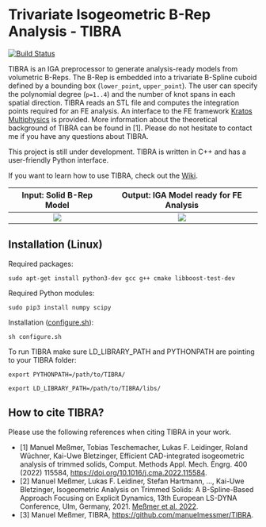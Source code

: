 # Trivariate Isogeometric B-Rep Analysis - TIBRA 

[![Build Status](https://github.com/manuelmessmer/TIBRA/actions/workflows/ci.yml/badge.svg?branch=main)](https://github.com/manuelmessmer/TIBRA/actions)

TIBRA is an IGA preprocessor to generate analysis-ready models from volumetric B-Reps. The B-Rep is embedded into a trivariate B-Spline cuboid defined by a bounding box (`lower_point`, `upper_point`). The user can specify the polynomial degree (`p=1..4`) and the number of knot spans in each spatial direction. TIBRA reads an STL file and computes the integration points required for an FE analysis. An interface to the FE framework [Kratos Multiphysics](https://github.com/KratosMultiphysics/Kratos) is provided. More information about the theoretical background of TIBRA can be found in [1]. Please do not hesitate to contact me if you have any questions about TIBRA.

This project is still under development. TIBRA is written in C++ and has a user-friendly Python interface.

If you want to learn how to use TIBRA, check out the [Wiki](https://github.com/manuelmessmer/TIBRA/wiki/Getting-Started).

Input: Solid B-Rep Model             |  Output: IGA Model ready for FE Analysis
:-------------------------:|:-------------------------:
![](https://github.com/manuelmessmer/TIBRA/blob/main/docs/brep.png)  |  ![](https://github.com/manuelmessmer/TIBRA/blob/main/docs/iga_model.png)

## Installation (Linux)
Required packages:
```console
sudo apt-get install python3-dev gcc g++ cmake libboost-test-dev
```
Required Python modules:
```console
sudo pip3 install numpy scipy
```
Installation ([configure.sh](https://github.com/manuelmessmer/TIBRA/tree/main/configure.sh)):
```console
sh configure.sh
```
To run TIBRA make sure LD_LIBRARY_PATH and PYTHONPATH are pointing to your TIBRA folder:
```console
export PYTHONPATH=/path/to/TIBRA/
```
```console
export LD_LIBRARY_PATH=/path/to/TIBRA/libs/
```

## How to cite TIBRA?
Please use the following references when citing TIBRA in your work.
- [1] Manuel Meßmer, Tobias Teschemacher, Lukas F. Leidinger, Roland Wüchner, Kai-Uwe Bletzinger, Efficient CAD-integrated isogeometric analysis of trimmed solids, Comput. Methods Appl. Mech. Engrg. 400 (2022) 115584, https://doi.org/10.1016/j.cma.2022.115584.
- [2] Manuel Meßmer, Lukas F. Leidiner, Stefan Hartmann, ..., Kai-Uwe Bletzinger, Isogeometric Analysis on Trimmed Solids: A B-Spline-Based Approach Focusing on Explicit Dynamics, 13th European LS-DYNA Conference, Ulm, Germany, 2021. [Meßmer et al. 2022](https://www.researchgate.net/publication/357053531_Isogeometric_Analysis_on_Trimmed_Solids_A_B-Spline-Based_Approach_Focusing_on_Explicit_Dynamics).
- [3] Manuel Meßmer, TIBRA, https://github.com/manuelmessmer/TIBRA.


